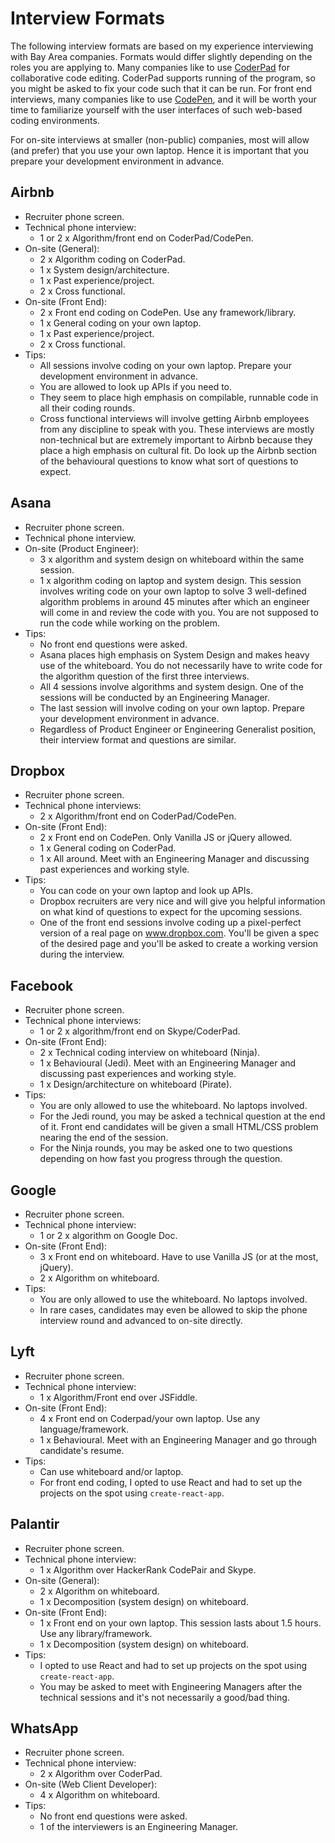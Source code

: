 Interview Formats
==

The following interview formats are based on my experience interviewing with Bay Area companies. Formats would differ slightly depending on the roles you are applying to. Many companies like to use [CoderPad](https://coderpad.io/) for collaborative code editing. CoderPad supports running of the program, so you might be asked to fix your code such that it can be run. For front end interviews, many companies like to use [CodePen](https://codepen.io/), and it will be worth your time to familiarize yourself with the user interfaces of such web-based coding environments.

For on-site interviews at smaller (non-public) companies, most will allow (and prefer) that you use your own laptop. Hence it is important that you prepare your development environment in advance.

## Airbnb

- Recruiter phone screen.
- Technical phone interview:
  - 1 or 2 x Algorithm/front end on CoderPad/CodePen.
- On-site (General):
  - 2 x Algorithm coding on CoderPad.
  - 1 x System design/architecture.
  - 1 x Past experience/project.
  - 2 x Cross functional.
- On-site (Front End):
  - 2 x Front end coding on CodePen. Use any framework/library.
  - 1 x General coding on your own laptop.
  - 1 x Past experience/project.
  - 2 x Cross functional.
- Tips:
  - All sessions involve coding on your own laptop. Prepare your development environment in advance.
  - You are allowed to look up APIs if you need to.
  - They seem to place high emphasis on compilable, runnable code in all their coding rounds.
  - Cross functional interviews will involve getting Airbnb employees from any discipline to speak with you. These interviews are mostly non-technical but are extremely important to Airbnb because they place a high emphasis on cultural fit. Do look up the Airbnb section of the behavioural questions to know what sort of questions to expect.

## Asana

- Recruiter phone screen.
- Technical phone interview.
- On-site (Product Engineer):
  - 3 x algorithm and system design on whiteboard within the same session.
  - 1 x algorithm coding on laptop and system design. This session involves writing code on your own laptop to solve 3 well-defined algorithm problems in around 45 minutes after which an engineer will come in and review the code with you. You are not supposed to run the code while working on the problem.
- Tips:
  - No front end questions were asked.
  - Asana places high emphasis on System Design and makes heavy use of the whiteboard. You do not necessarily have to write code for the algorithm question of the first three interviews.
  - All 4 sessions involve algorithms and system design. One of the sessions will be conducted by an Engineering Manager.
  - The last session will involve coding on your own laptop. Prepare your development environment in advance.
  - Regardless of Product Engineer or Engineering Generalist position, their interview format and questions are similar.

## Dropbox

- Recruiter phone screen.
- Technical phone interviews:
  - 2 x Algorithm/front end on CoderPad/CodePen.
- On-site (Front End):
  - 2 x Front end on CodePen. Only Vanilla JS or jQuery allowed.
  - 1 x General coding on CoderPad.
  - 1 x All around. Meet with an Engineering Manager and discussing past experiences and working style.
- Tips:
  - You can code on your own laptop and look up APIs.
  - Dropbox recruiters are very nice and will give you helpful information on what kind of questions to expect for the upcoming sessions.
  - One of the front end sessions involve coding up a pixel-perfect version of a real page on www.dropbox.com. You'll be given a spec of the desired page and you'll be asked to create a working version during the interview.

## Facebook

- Recruiter phone screen.
- Technical phone interviews:
  - 1 or 2 x algorithm/front end on Skype/CoderPad.
- On-site (Front End):
  - 2 x Technical coding interview on whiteboard (Ninja).
  - 1 x Behavioural (Jedi). Meet with an Engineering Manager and discussing past experiences and working style.
  - 1 x Design/architecture on whiteboard (Pirate).
- Tips:
  - You are only allowed to use the whiteboard. No laptops involved.
  - For the Jedi round, you may be asked a technical question at the end of it. Front end candidates will be given a small HTML/CSS problem nearing the end of the session.
  - For the Ninja rounds, you may be asked one to two questions depending on how fast you progress through the question.

## Google

- Recruiter phone screen.
- Technical phone interview:
  - 1 or 2 x algorithm on Google Doc.
- On-site (Front End):
  - 3 x Front end on whiteboard. Have to use Vanilla JS (or at the most, jQuery).
  - 2 x Algorithm on whiteboard.
- Tips:
  - You are only allowed to use the whiteboard. No laptops involved.
  - In rare cases, candidates may even be allowed to skip the phone interview round and advanced to on-site directly.

## Lyft

- Recruiter phone screen.
- Technical phone interview:
  - 1 x Algorithm/Front end over JSFiddle.
- On-site (Front End):
  - 4 x Front end on Coderpad/your own laptop. Use any language/framework.
  - 1 x Behavioural. Meet with an Engineering Manager and go through candidate's resume.
- Tips:
  - Can use whiteboard and/or laptop.
  - For front end coding, I opted to use React and had to set up the projects on the spot using `create-react-app`.

## Palantir

- Recruiter phone screen.
- Technical phone interview:
  - 1 x Algorithm over HackerRank CodePair and Skype.
- On-site (General):
  - 2 x Algorithm on whiteboard.
  - 1 x Decomposition (system design) on whiteboard.
- On-site (Front End):
  - 1 x Front end on your own laptop. This session lasts about 1.5 hours. Use any library/framework.
  - 1 x Decomposition (system design) on whiteboard.
- Tips:
  - I opted to use React and had to set up projects on the spot using `create-react-app`.
  - You may be asked to meet with Engineering Managers after the technical sessions and it's not necessarily a good/bad thing.

## WhatsApp

- Recruiter phone screen.
- Technical phone interview:
  - 2 x Algorithm over CoderPad.
- On-site (Web Client Developer):
  - 4 x Algorithm on whiteboard.
- Tips:
  - No front end questions were asked.
  - 1 of the interviewers is an Engineering Manager.
